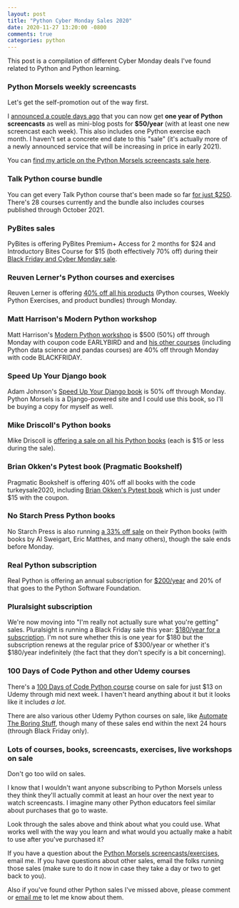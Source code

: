 ```yaml
---
layout: post
title: "Python Cyber Monday Sales 2020"
date: 2020-11-27 13:20:00 -0800
comments: true
categories: python
---
```


This post is a compilation of different Cyber Monday deals I've found related to Python and Python learning.

### Python Morsels weekly screencasts

Let's get the self-promotion out of the way first.

I [announced a couple days ago](https://treyhunner.com/2020/11/short-python-screencasts-for-$50-slash-year/) that you can now get **one year of Python screencasts** as well as mini-blog posts for **$50/year** (with at least one new screencast each week).
This also includes one Python exercise each month.
I haven't set a concrete end date to this "sale" (it's actually more of a newly announced service that will be increasing in price in early 2021).

You can [find my article on the Python Morsels screencasts sale here](https://treyhunner.com/2020/11/short-python-screencasts-for-$50-slash-year/).


### Talk Python course bundle

You can get every Talk Python course that's been made so far [for just $250](https://training.talkpython.fm/black-friday-2020).
There's 28 courses currently and the bundle also includes courses published through October 2021.


### PyBites sales

PyBites is offering PyBites Premium+ Access for 2 months for $24 and Introductory Bites Course for $15 (both effectively 70% off) during their [Black Friday and Cyber Monday sale](https://pybit.es/blackfriday).


### Reuven Lerner's Python courses and exercises

Reuven Lerner is offering [40% off all his products](https://store.lerner.co.il/?coupon=BF2020) (Python courses, Weekly Python Exercises, and product bundles) through Monday.


### Matt Harrison's Modern Python workshop

Matt Harrison's [Modern Python workshop](https://mattharrison.podia.com/modern-python-a-hands-on-approach-to-idiomatic-python-projects) is $500 (50%) off through Monday with coupon code EARLYBIRD and and [his other courses](https://mattharrison.podia.com/courses) (including Python data science and pandas courses) are 40% off through Monday with code BLACKFRIDAY.


### Speed Up Your Django book

Adam Johnson's [Speed Up Your Django book](https://adamj.eu/tech/2020/11/28/speed-up-your-django-tests-cyber-monday-deal/) is 50% off through Monday.
Python Morsels is a Django-powered site and I could use this book, so I'll be buying a copy for myself as well.


### Mike Driscoll's Python books

Mike Driscoll is [offering a sale on all his Python books](https://www.blog.pythonlibrary.org/2020/11/25/black-friday-cyber-monday-comes-early-in-2020/) (each is $15 or less during the sale).

### Brian Okken's Pytest book (Pragmatic Bookshelf)

Pragmatic Bookshelf is offering 40% off all books with the code turkeysale2020, including [Brian Okken's Pytest book](https://pragprog.com/titles/bopytest/python-testing-with-pytest/) which is just under $15 with the coupon.


### No Starch Press Python books

No Starch Press is also running [a 33% off sale](https://nostarch.com/catalog/python) on their Python books (with books by Al Sweigart, Eric Matthes, and many others), though the sale ends before Monday.


### Real Python subscription

Real Python is offering an annual subscription for [$200/year](https://realpython.com/account/join/?c=blackfriday2020) and 20% of that goes to the Python Software Foundation.


### Pluralsight subscription

We're now moving into "I'm really not actually sure what you're getting" sales.
Pluralsight is running a Black Friday sale this year: [$180/year for a subscription](https://www.pluralsight.com/offer/2020/bf-cm-40-off).
I'm not sure whether this is one year for $180 but the subscription renews at the regular price of $300/year or whether it's $180/year indefinitely (the fact that they don't specify is a bit concerning).


### 100 Days of Code Python and other Udemy courses

There's a [100 Days of Code Python course](https://realpython.com/account/join/?c=blackfriday2020) course on sale for just $13 on Udemy through mid next week.
I haven't heard anything about it but it looks like it includes *a lot*.

There are also various other Udemy Python courses on sale, like [Automate The Boring Stuff](https://www.udemy.com/course/automate/), though many of these sales end within the next 24 hours (through Black Friday only).


### Lots of courses, books, screencasts, exercises, live workshops on sale

Don't go too wild on sales.

I know that I wouldn't want anyone subscribing to Python Morsels unless they think they'll actually commit at least an hour over the next year to watch screencasts.
I imagine many other Python educators feel similar about purchases that go to waste.

Look through the sales above and think about what you could use.
What works well with the way you learn and what would you actually make a habit to use after you've purchased it?

If you have a question about the [Python Morsels screencasts/exercises](https://treyhunner.com/2020/11/short-python-screencasts-for-$50-slash-year/), email me.
If you have questions about other sales, email the folks running those sales (make sure to do it now in case they take a day or two to get back to you).

Also if you've found other Python sales I've missed above, please comment or <a href='m&#97;&#105;l&#116;o&#58;he&#108;p&#64;&#112;%7&#57;th%6Fnmo&#114;s%6&#53;ls&#46;&#99;&#111;m'>email me</a> to let me know about them.
